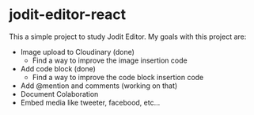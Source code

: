 # jodit-editor-react
This a simple project to study Jodit Editor.
My goals with this project are:
   - Image upload to Cloudinary (done)
      - Find a way to improve the image insertion code
   - Add code block (done)
      - Find a way to improve the code block insertion code
   - Add @mention and comments (working on that)
   - Document Colaboration
   - Embed media like tweeter, facebood, etc...
